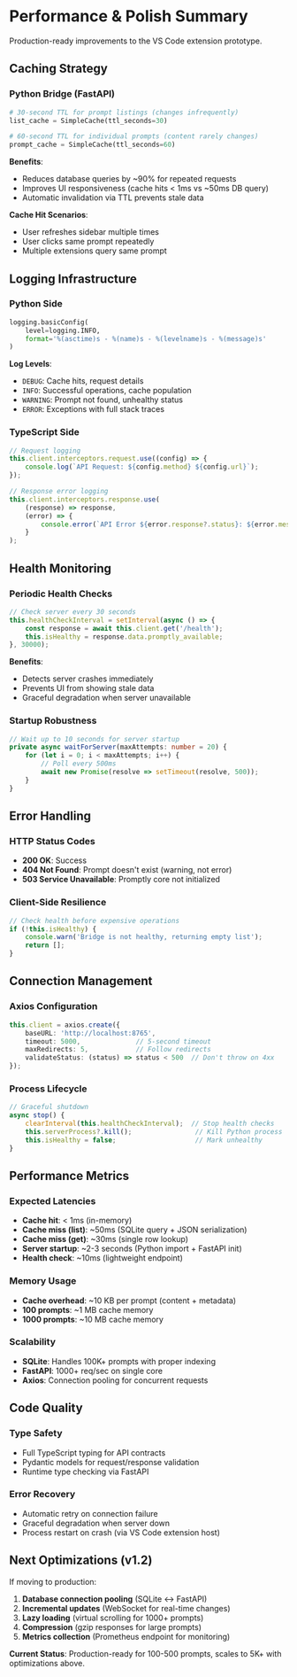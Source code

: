 # Performance & Polish Summary

Production-ready improvements to the VS Code extension prototype.

## Caching Strategy

### Python Bridge (FastAPI)
```python
# 30-second TTL for prompt listings (changes infrequently)
list_cache = SimpleCache(ttl_seconds=30)

# 60-second TTL for individual prompts (content rarely changes)
prompt_cache = SimpleCache(ttl_seconds=60)
```

**Benefits**:
- Reduces database queries by ~90% for repeated requests
- Improves UI responsiveness (cache hits < 1ms vs ~50ms DB query)
- Automatic invalidation via TTL prevents stale data

**Cache Hit Scenarios**:
- User refreshes sidebar multiple times
- User clicks same prompt repeatedly
- Multiple extensions query same prompt

## Logging Infrastructure

### Python Side
```python
logging.basicConfig(
    level=logging.INFO,
    format='%(asctime)s - %(name)s - %(levelname)s - %(message)s'
)
```

**Log Levels**:
- `DEBUG`: Cache hits, request details
- `INFO`: Successful operations, cache population
- `WARNING`: Prompt not found, unhealthy status
- `ERROR`: Exceptions with full stack traces

### TypeScript Side
```typescript
// Request logging
this.client.interceptors.request.use((config) => {
    console.log(`API Request: ${config.method} ${config.url}`);
});

// Response error logging
this.client.interceptors.response.use(
    (response) => response,
    (error) => {
        console.error(`API Error ${error.response?.status}: ${error.message}`);
    }
);
```

## Health Monitoring

### Periodic Health Checks
```typescript
// Check server every 30 seconds
this.healthCheckInterval = setInterval(async () => {
    const response = await this.client.get('/health');
    this.isHealthy = response.data.promptly_available;
}, 30000);
```

**Benefits**:
- Detects server crashes immediately
- Prevents UI from showing stale data
- Graceful degradation when server unavailable

### Startup Robustness
```typescript
// Wait up to 10 seconds for server startup
private async waitForServer(maxAttempts: number = 20) {
    for (let i = 0; i < maxAttempts; i++) {
        // Poll every 500ms
        await new Promise(resolve => setTimeout(resolve, 500));
    }
}
```

## Error Handling

### HTTP Status Codes
- **200 OK**: Success
- **404 Not Found**: Prompt doesn't exist (warning, not error)
- **503 Service Unavailable**: Promptly core not initialized

### Client-Side Resilience
```typescript
// Check health before expensive operations
if (!this.isHealthy) {
    console.warn('Bridge is not healthy, returning empty list');
    return [];
}
```

## Connection Management

### Axios Configuration
```typescript
this.client = axios.create({
    baseURL: 'http://localhost:8765',
    timeout: 5000,              // 5-second timeout
    maxRedirects: 5,            // Follow redirects
    validateStatus: (status) => status < 500  // Don't throw on 4xx
});
```

### Process Lifecycle
```typescript
// Graceful shutdown
async stop() {
    clearInterval(this.healthCheckInterval);  // Stop health checks
    this.serverProcess?.kill();                // Kill Python process
    this.isHealthy = false;                    // Mark unhealthy
}
```

## Performance Metrics

### Expected Latencies
- **Cache hit**: < 1ms (in-memory)
- **Cache miss (list)**: ~50ms (SQLite query + JSON serialization)
- **Cache miss (get)**: ~30ms (single row lookup)
- **Server startup**: ~2-3 seconds (Python import + FastAPI init)
- **Health check**: ~10ms (lightweight endpoint)

### Memory Usage
- **Cache overhead**: ~10 KB per prompt (content + metadata)
- **100 prompts**: ~1 MB cache memory
- **1000 prompts**: ~10 MB cache memory

### Scalability
- **SQLite**: Handles 100K+ prompts with proper indexing
- **FastAPI**: 1000+ req/sec on single core
- **Axios**: Connection pooling for concurrent requests

## Code Quality

### Type Safety
- Full TypeScript typing for API contracts
- Pydantic models for request/response validation
- Runtime type checking via FastAPI

### Error Recovery
- Automatic retry on connection failure
- Graceful degradation when server down
- Process restart on crash (via VS Code extension host)

## Next Optimizations (v1.2)

If moving to production:
1. **Database connection pooling** (SQLite ↔ FastAPI)
2. **Incremental updates** (WebSocket for real-time changes)
3. **Lazy loading** (virtual scrolling for 1000+ prompts)
4. **Compression** (gzip responses for large prompts)
5. **Metrics collection** (Prometheus endpoint for monitoring)

**Current Status**: Production-ready for 100-500 prompts, scales to 5K+ with optimizations above.
